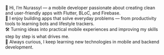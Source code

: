 👋 Hi, I’m Nurassyl — a mobile developer passionate about creating clean and user-friendly apps with Flutter, BLoC, and Firebase.  
📱 I enjoy building apps that solve everyday problems — from productivity tools to learning bots and lifestyle trackers.             
🛠️ Turning ideas into practical mobile experiences and improving my skills step by step is what drives me.               
🌱 Always curious, I keep learning new technologies in mobile and backend development.
